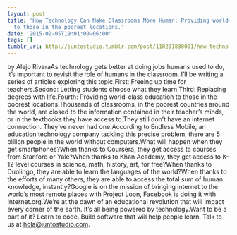 ```yaml
---
layout: post
title: 'How Technology Can Make Classrooms More Human: Providing world-class education
  to those in the poorest locations.'
date: '2015-02-05T19:01:00-06:00'
tags: []
tumblr_url: http://juntostudio.tumblr.com/post/110201830001/how-technology-can-make-classrooms-more-human
---
```

by Alejo RiveraAs technology gets better at doing jobs humans used to do, it’s important to revisit the role of humans in the classroom. I’ll be writing a series of articles exploring this topic.First: Freeing up time for teachers.Second: Letting students choose what they learn.Third: Replacing degrees with life.Fourth: Providing world-class education to those in the poorest locations.Thousands of classrooms, in the poorest countries around the world, are closed to the information contained in their teacher’s minds, or in the textbooks they have access to.They still don’t have an internet connection. They’ve never had one.According to Endless Mobile, an education technology company tackling this precise problem, there are 5 billion people in the world without computers.What will happen when they get smartphones?When thanks to Coursera, they get access to courses from Stanford or Yale?When thanks to Khan Academy, they get access to K-12 level courses in science, math, history, art, for free?When thanks to Duolingo, they are able to learn the languages of the world?When thanks to the efforts of many others, they are able to access the total sum of human knowledge, instantly?Google is on the mission of bringing internet to the world’s most remote places with Project Loon, Facebook is doing it with Internet.org.We’re at the dawn of an educational revolution that will impact every corner of the earth. It’s all being powered by technology.Want to be a part of it? Learn to code. Build software that will help people learn. Talk to us at hola@juntostudio.com.
